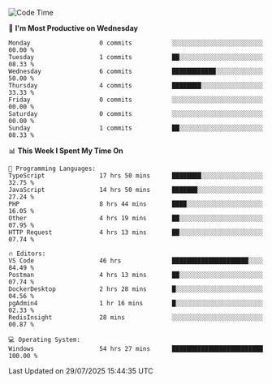 <!--START_SECTION:waka-->
![Code Time](http://img.shields.io/badge/Code%20Time-5%2C421%20hrs%2045%20mins-blue)

📅 **I'm Most Productive on Wednesday** 

```text
Monday                   0 commits           ░░░░░░░░░░░░░░░░░░░░░░░░░   00.00 % 
Tuesday                  1 commits           ██░░░░░░░░░░░░░░░░░░░░░░░   08.33 % 
Wednesday                6 commits           ████████████░░░░░░░░░░░░░   50.00 % 
Thursday                 4 commits           ████████░░░░░░░░░░░░░░░░░   33.33 % 
Friday                   0 commits           ░░░░░░░░░░░░░░░░░░░░░░░░░   00.00 % 
Saturday                 0 commits           ░░░░░░░░░░░░░░░░░░░░░░░░░   00.00 % 
Sunday                   1 commits           ██░░░░░░░░░░░░░░░░░░░░░░░   08.33 % 
```


📊 **This Week I Spent My Time On** 

```text
💬 Programming Languages: 
TypeScript               17 hrs 50 mins      ████████░░░░░░░░░░░░░░░░░   32.75 % 
JavaScript               14 hrs 50 mins      ███████░░░░░░░░░░░░░░░░░░   27.24 % 
PHP                      8 hrs 44 mins       ████░░░░░░░░░░░░░░░░░░░░░   16.05 % 
Other                    4 hrs 19 mins       ██░░░░░░░░░░░░░░░░░░░░░░░   07.95 % 
HTTP Request             4 hrs 13 mins       ██░░░░░░░░░░░░░░░░░░░░░░░   07.74 % 

🔥 Editors: 
VS Code                  46 hrs              █████████████████████░░░░   84.49 % 
Postman                  4 hrs 13 mins       ██░░░░░░░░░░░░░░░░░░░░░░░   07.74 % 
DockerDesktop            2 hrs 28 mins       █░░░░░░░░░░░░░░░░░░░░░░░░   04.56 % 
pgAdmin4                 1 hr 16 mins        █░░░░░░░░░░░░░░░░░░░░░░░░   02.33 % 
RedisInsight             28 mins             ░░░░░░░░░░░░░░░░░░░░░░░░░   00.87 % 

💻 Operating System: 
Windows                  54 hrs 27 mins      █████████████████████████   100.00 % 
```


 Last Updated on 29/07/2025 15:44:35 UTC
<!--END_SECTION:waka-->
